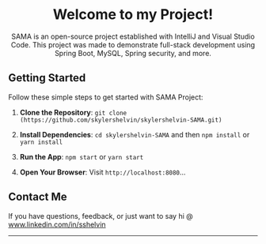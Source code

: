 
<!-- Project Title -->
<h1 align="center">Welcome to my Project!</h1>


<!-- Project Description -->
<p align="center">SAMA is an open-source project established with IntelliJ and Visual Studio Code. This project was made to demonstrate full-stack development using Spring Boot, MySQL, Spring security, and more.   
</p>


<!-- Getting Started Section -->
## Getting Started

Follow these simple steps to get started with SAMA Project:

1. **Clone the Repository**: `git clone (https://github.com/skylershelvin/skylershelvin-SAMA.git)`

2. **Install Dependencies**: `cd skylershelvin-SAMA` and then `npm install` or `yarn install`

3. **Run the App**: `npm start` or `yarn start`

4. **Open Your Browser**: Visit `http://localhost:8080`...


<!-- Contact Information -->
## Contact Me

If you have questions, feedback, or just want to say hi @ www.linkedin.com/in/sshelvin


---

